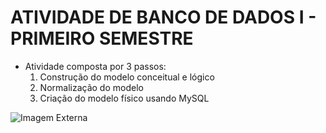 # ATIVIDADE DE BANCO DE DADOS I - PRIMEIRO SEMESTRE  
- Atividade composta por 3 passos:
  01. Construção do modelo conceitual e lógico
  02. Normalização do modelo
  03. Criação do modelo físico usando MySQL

![Imagem Externa](https://i.imgur.com/JdGLa52.jpeg)
